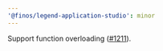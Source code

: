 ```yaml
---
'@finos/legend-application-studio': minor
---
```


Support function overloading ([#1211](https://github.com/finos/legend-studio/issues/1211)).
